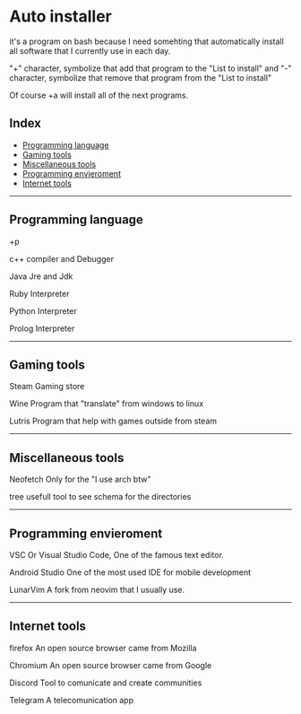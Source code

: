 # Auto installer

it's a program on bash because I need somehting that automatically install 
all software that I currently use in each day.

"+" character, symbolize that add that program to the "List to install" and 
"-" character, symbolize that remove that program from the "List to install" 

Of course +a will install all of the next programs.

## Index

- [Programming language](#programming-language)
- [Gaming tools](#gaming-tools)
- [Miscellaneous tools](#miscellaneous-tools)
- [Programming envieroment](#programming-envieroment)
- [Internet tools](#internet-tools)

---

## Programming language

+p

c++			compiler and Debugger

Java		Jre and Jdk

Ruby		Interpreter

Python		Interpreter

Prolog		Interpreter

---

## Gaming tools

Steam		Gaming store

Wine		Program that "translate" from windows to linux

Lutris		Program that help with games outside from steam

---

## Miscellaneous tools

Neofetch	Only for the "I use arch btw"

tree		usefull tool to see schema for the directories

---

## Programming envieroment

VSC				Or Visual Studio Code, One of the famous text editor.

Android Studio	One of the most used IDE for mobile development

LunarVim		A fork from neovim that I usually use.

---

## Internet tools

firefox		An open source browser came from Mozilla

Chromium	An open source browser came from Google

Discord		Tool to comunicate and create communities

Telegram	A telecomunication app
